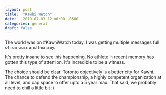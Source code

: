 ```yaml
---
layout: post
title:  "Kawhi Watch"
date:   2019-07-03 12:00:00 -0500
categories: general
draft: false
---
```


The world was on #KawhiWatch today. I was getting multiple messages full of rumours and hearsay. 

It's pretty insane to see this happening. No athlete in recent memory has gotten this type of attention. It's incredible to be a witness. 

The choice should be  clear. Toronto objectively is a better city for Kawhi. The  chance to defend the championship, a highly competent organization at all level, and cap space to offer upto a 5 year max. That said, we probably need to chill a little bit :)



